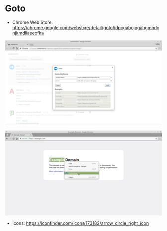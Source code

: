 # Goto

- Chrome Web Store: https://chrome.google.com/webstore/detail/goto/idpcgabojogahgmhdgnjkmdliaeeofka

![Options](img/screenshots/original/options.png)

![Example](img/screenshots/original/example.png)

- Icons: https://iconfinder.com/icons/173182/arrow_circle_right_icon
